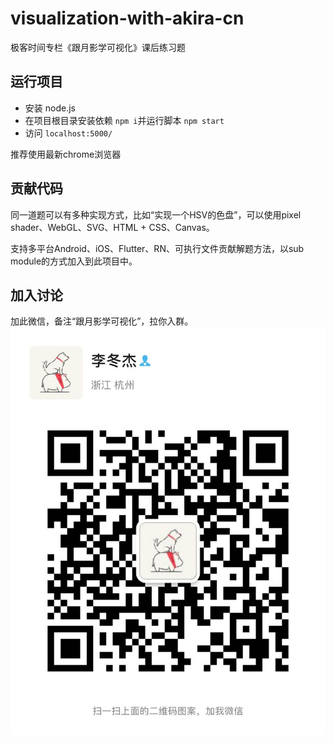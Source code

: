# visualization-with-akira-cn

极客时间专栏《跟月影学可视化》课后练习题

## 运行项目

- 安装 node.js
- 在项目根目录安装依赖 `npm i`并运行脚本 `npm start`
- 访问 `localhost:5000/`

推荐使用最新chrome浏览器

## 贡献代码

同一道题可以有多种实现方式，比如“实现一个HSV的色盘”，可以使用pixel shader、WebGL、SVG、HTML + CSS、Canvas。

支持多平台Android、iOS、Flutter、RN、可执行文件贡献解题方法，以sub module的方式加入到此项目中。

## 加入讨论


加此微信，备注“跟月影学可视化”，拉你入群。
![wechat](./assets/wechat.jpeg)